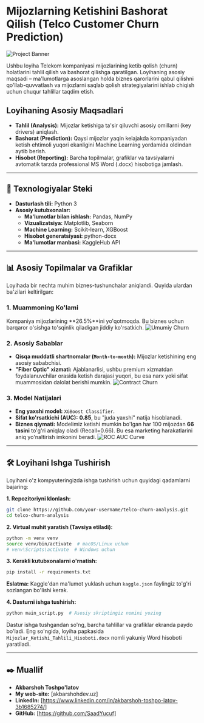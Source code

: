 # Mijozlarning Ketishini Bashorat Qilish (Telco Customer Churn Prediction)

![Project Banner](https://img.freepik.com/free-vector/customer-feedback-user-experience-flat-design_23-2148943764.jpg?size=626&ext=jpg)

Ushbu loyiha Telekom kompaniyasi mijozlarining ketib qolish (churn) holatlarini tahlil qilish va bashorat qilishga qaratilgan. Loyihaning asosiy maqsadi – ma'lumotlarga asoslangan holda biznes qarorlarini qabul qilishni qo'llab-quvvatlash va mijozlarni saqlab qolish strategiyalarini ishlab chiqish uchun chuqur tahlillar taqdim etish.

## Loyihaning Asosiy Maqsadlari

- **Tahlil (Analysis):** Mijozlar ketishiga ta'sir qiluvchi asosiy omillarni (key drivers) aniqlash.
- **Bashorat (Prediction):** Qaysi mijozlar yaqin kelajakda kompaniyadan ketish ehtimoli yuqori ekanligini Machine Learning yordamida oldindan aytib berish.
- **Hisobot (Reporting):** Barcha topilmalar, grafiklar va tavsiyalarni avtomatik tarzda professional MS Word (.docx) hisobotiga jamlash.

---

## 🚀 Texnologiyalar Steki

- **Dasturlash tili:** Python 3
- **Asosiy kutubxonalar:**
  - **Ma'lumotlar bilan ishlash:** Pandas, NumPy
  - **Vizualizatsiya:** Matplotlib, Seaborn
  - **Machine Learning:** Scikit-learn, XGBoost
  - **Hisobot generatsiyasi:** python-docx
  - **Ma'lumotlar manbasi:** KaggleHub API

---

## 📊 Asosiy Topilmalar va Grafiklar

Loyihada bir nechta muhim biznes-tushunchalar aniqlandi. Quyida ulardan ba'zilari keltirilgan:

### 1. Muammoning Ko'lami
Kompaniya mijozlarining **26.5%**ini yo'qotmoqda. Bu biznes uchun barqaror o'sishga to'sqinlik qiladigan jiddiy ko'rsatkich.
![Umumiy Churn](httpss://user-images.githubusercontent.com/username/project/churn_distribution.png)  <!-- Bu yerga o'z grafik rasmingiz havolasini qo'yasiz -->

### 2. Asosiy Sabablar
- **Qisqa muddatli shartnomalar (`Month-to-month`):** Mijozlar ketishining eng asosiy sababchisi.
- **"Fiber Optic" xizmati:** Ajablanarlisi, ushbu premium xizmatdan foydalanuvchilar orasida ketish darajasi yuqori, bu esa narx yoki sifat muammosidan dalolat berishi mumkin.
![Contract Churn](https://user-images.githubusercontent.com/username/project/contract_churn.png) <!-- Bu yerga o'z grafik rasmingiz havolasini qo'yasiz -->

### 3. Model Natijalari
- **Eng yaxshi model:** `XGBoost Classifier`.
- **Sifat ko'rsatkichi (AUC):** **0.85**, bu "juda yaxshi" natija hisoblanadi.
- **Biznes qiymati:** Modelimiz ketishi mumkin bo'lgan har 100 mijozdan **66 tasini** to'g'ri aniqlay oladi (Recall=0.66). Bu esa marketing harakatlarini aniq yo'naltirish imkonini beradi.
![ROC AUC Curve](https://user-images.githubusercontent.com/username/project/roc_auc.png) <!-- Bu yerga o'z grafik rasmingiz havolasini qo'yasiz -->

---

## 🛠️ Loyihani Ishga Tushirish

Loyihani o'z kompyuteringizda ishga tushirish uchun quyidagi qadamlarni bajaring:

**1. Repozitoriyni klonlash:**
```bash
git clone https://github.com/your-username/telco-churn-analysis.git
cd telco-churn-analysis
```

**2. Virtual muhit yaratish (Tavsiya etiladi):**
```bash
python -m venv venv
source venv/bin/activate  # macOS/Linux uchun
# venv\Scripts\activate  # Windows uchun
```

**3. Kerakli kutubxonalarni o'rnatish:**
```bash
pip install -r requirements.txt
```
**Eslatma:** Kaggle'dan ma'lumot yuklash uchun `kaggle.json` faylingiz to'g'ri sozlangan bo'lishi kerak.

**4. Dasturni ishga tushirish:**
```bash
python main_script.py  # Asosiy skriptingiz nomini yozing
```

Dastur ishga tushgandan so'ng, barcha tahlillar va grafiklar ekranda paydo bo'ladi. Eng so'ngida, loyiha papkasida `Mijozlar_Ketishi_Tahlili_Hisoboti.docx` nomli yakuniy Word hisoboti yaratiladi.

---

## ✒️ Muallif

- **Akbarshoh Toshpo'latov**
- **My web-site:** [akbarshohdev.uz]
- **LinkedIn:** [https://www.linkedin.com/in/akbarshoh-toshpo-latov-3b1685274/]
- **GitHub:** [https://github.com/SaadYucuf]
